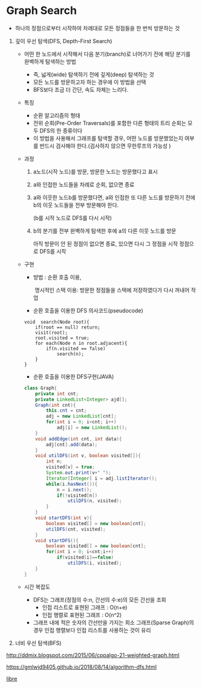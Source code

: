 # Graph Search

- 하나의 정점으로부터 시작하여 차례대로 모든 정점들을 한 번씩 방문하는 것

1. 깊이 우선 탐색(DFS, Depth-First Search)

   - 어떤 한 노드에서 시작해서 다음 분기(branch)로 너어가기 전에 해당 분기를 완벽하게 탐색하는 방법
     - 즉, 넓게(wide) 탐색하기 전에 깊게(deep) 탐색하는 것
     - 모든 노드를 방문하고자 하는 경우에 이 방법을 선택
     - BFS보다 조금 더 간단, 속도 자체는 느리다.
   - 특징
     - 순환 알고리즘의 형태
     - 전위 순회(Pre-Order Traversals)를 포함한 다른 형태의 트리 순회는 모두 DFS의 한 종류이다
     - 이 방법을 사용해서 그래프를 탐색할 경우, 어떤 노드를 방문했었는지 여부를 반드시 검사해야 한다.(검사하지 않으면 무한루프의 가능성 )

   - 과정

     1. a노드(시작 노드)를 방문, 방문한 노드는 방문했다고 표시

     2. a와 인접한 노드들을 차례로 순회, 없으면 종료

     3. a와 이웃한 노드b를 방문했다면, a와 인접한 또 다른 노드를 방문하기 전에 b의 이웃 노드들을 전부 방문해야 한다.

        (b를 시작 노드로 DFS를 다시 시작)

     4. b의 분기를 전부 완벽하게 탐색한 후에 a의 다른 이웃 노드를 방문

         아직 방문이 안 된 정점이 없으면 종료, 있으면 다시 그 정점을 시작 정점으로 DFS를 시작
   
   - 구현
   
     - 방법 : 순환 호출 이용, 
   
       ​		   명시적인 스택 이용: 방문한 정점들을 스택에 저장하였다가 다시 꺼내어 작업
   
     - 순환 호출을 이용한 DFS 의사코드(pseudocode)
   
     ```
     void  search(Node root){
         if(root == null) return;
         visit(root);
         root.visited = true;
         for each(Node n in root.adjacent){
             if(n.visited == false)
                 search(n);
         }
     }
     ```
   
     - 순환 호출을 이용한 DFS구현(JAVA)
   
     ```JAVA
     class Graph{
         private int cnt;
         private LinkedList<Integer> ajd[];
         Graph(int cnt){
             this.cnt = cnt;
             adj = new LinkedList[cnt];
             for(int i = 0; i<cnt; i++)
                 adj[i] = new LinkedList();
         }
         void addEdge(int cnt, int data){
             adj[cnt].add(data);
         }
         void utilDFS(int v, boolean visited[]){
             int n;
             visited[v] = true;
             System.out.print(v+" ");
             Iterator[Integer] i = adj.listIterator();
             while(i.hasNext()){
                 n = i.next();
                 if(!visited[n])
                     utilDFS(n, visited);
             }
         }
         void startDFS(int v){
             boolean visited[] = new boolean[cnt];
             utilDFS(cnt, visited);
         }
         void startDFS(){
             boolean visited[] = new boolean[cnt];
             for(int i = 0; i<cnt;i++)
                 if(visited[i]==false)
                     utilDFS(i, visited);
         }
     }
     ```
   
   - 시간 복잡도
   
     - DFS는 그래프(정점의 수:n, 간선의 수:e)의 모든 간선을 조회
       - 인접 리스트로 표현된 그래프 : O(n+e)
       - 인접 행렬로 표현된 그래프 : O(n^2)
     - 그래프 내에 적은 숫자의 간선만을 가지는 희소 그래프(Sparse Graph)의 경우 인접 행렬보다 인접 리스트를 사용하는 것이 유리

2. 너비 우선 탐색(BFS)















<http://ddmix.blogspot.com/2015/06/cppalgo-21-weighted-graph.html>

<https://gmlwjd9405.github.io/2018/08/14/algorithm-dfs.html>

[libre](https://librewiki.net/wiki/%EC%8B%9C%EB%A6%AC%EC%A6%88:%EC%88%98%ED%95%99%EC%9D%B8%EB%93%AF_%EA%B3%BC%ED%95%99%EC%95%84%EB%8B%8C_%EA%B3%B5%ED%95%99%EA%B0%99%EC%9D%80_%EC%BB%B4%ED%93%A8%ED%84%B0%EA%B3%BC%ED%95%99/%EC%95%8C%EA%B3%A0%EB%A6%AC%EC%A6%98_%EA%B8%B0%EC%B4%88)

